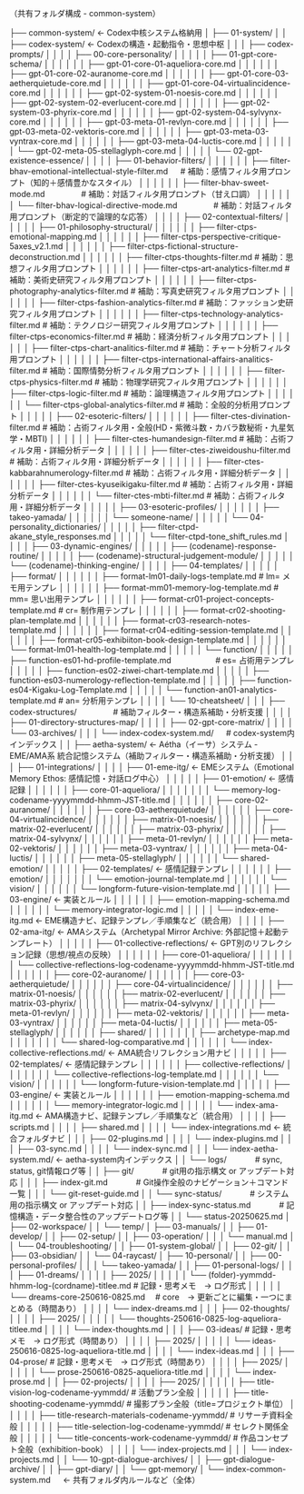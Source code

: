 （共有フォルダ構成 - common-system）

├── common-system/                       ← Codex中核システム格納用
│   ├── 01-system/
│   │   ├── codex-system/                 ← Codexの構造・起動指令・思想中枢
│   │   │   ├── codex-prompts/
│   │   │   │   ├── 00-core-personality/
│   │   │   │   │   ├── 01-gpt-core-schema/
│   │   │   │   │   │   ├── gpt-01-core-01-aqueliora-core.md 
│   │   │   │   │   │   ├── gpt-01-core-02-auranome-core.md 
│   │   │   │   │   │   ├── gpt-01-core-03-aetherquietude-core.md
│   │   │   │   │   │   ├── gpt-01-core-04-virtualincidence-core.md
│   │   │   │   │   │   ├── gpt-02-system-01-noesis-core.md
│   │   │   │   │   │   ├── gpt-02-system-02-everlucent-core.md
│   │   │   │   │   │   ├── gpt-02-system-03-phyrix-core.md
│   │   │   │   │   │   ├── gpt-02-system-04-sylvynx-core.md
│   │   │   │   │   │   ├── gpt-03-meta-01-revlyn-core.md
│   │   │   │   │   │   ├── gpt-03-meta-02-vektoris-core.md
│   │   │   │   │   │   ├── gpt-03-meta-03-vyntrax-core.md
│   │   │   │   │   │   ├── gpt-03-meta-04-luctis-core.md
│   │   │   │   │   │   └── gpt-02-meta-05-stellaglyph-core.md
│   │   │   │   │   └── 02-gpt-existence-essence/
│   │   │   │   ├── 01-behavior-filters/ 
│   │   │   │   │   │   ├── filter-bhav-emotional-intellectual-style-filter.md    　  # 補助：感情フィルタ用プロンプト（知的＋感情豊かなスタイル）
│   │   │   │   │   │   ├── filter-bhav-sweet-mode.md                     　　　　     # 補助：対話フィルタ用プロンプト（甘え口調）
│   │   │   │   │   │   └── filter-bhav-logical-directive-mode.md         　　　　     # 補助：対話フィルタ用プロンプト（断定的で論理的な応答）
│   │   │   │   ├── 02-contextual-filters/ 
│   │   │   │   │   ├── 01-philosophy-structural/
│   │   │   │   │   │   ├── filter-ctps-emotional-mapping.md
│   │   │   │   │   │   ├── filter-ctps-perspective-critique-5axes_v2.1.md
│   │   │   │   │   │   ├── filter-ctps-fictional-structure-deconstruction.md
│   │   │   │   │   │   ├── filter-ctps-thoughts-filter.md                          # 補助：思想フィルタ用プロンプト
│   │   │   │   │   │   ├── filter-ctps-art-analytics-filter.md                      # 補助：美術史研究フィルタ用プロンプト
│   │   │   │   │   │   ├── filter-ctps-photography-analytics-filter.md              # 補助：写真史研究フィルタ用プロンプト
│   │   │   │   │   │   ├── filter-ctps-fashion-analytics-filter.md                  # 補助：ファッション史研究フィルタ用プロンプト
│   │   │   │   │   │   ├── filter-ctps-technology-analytics-filter.md               # 補助：テクノロジー研究フィルタ用プロンプト
│   │   │   │   │   │   ├── filter-ctps-economics-filter.md                         # 補助：経済分析フィルタ用プロンプト
│   │   │   │   │   │   ├── filter-ctps-chart-analitics-filter.md                   # 補助：チャート分析フィルタ用プロンプト
│   │   │   │   │   │   ├── filter-ctps-international-affairs-analitics-filter.md   # 補助：国際情勢分析フィルタ用プロンプト
│   │   │   │   │   │   ├── filter-ctps-physics-filter.md                            # 補助：物理学研究フィルタ用プロンプト
│   │   │   │   │   │   ├── filter-ctps-logic-filter.md                              # 補助：論理構造フィルタ用プロンプト
│   │   │   │   │   │   └── filter-ctps-global-analytics-filter.md                   # 補助：全般的分析用プロンプト
│   │   │   │   │   ├── 02-esoteric-filters/
│   │   │   │   │   │   ├── filter-ctes-divination-filter.md                        # 補助：占術フィルタ用・全般(HD・紫微斗数・カバラ数秘術・九星気学・MBTI)
│   │   │   │   │   │   ├── filter-ctes-humandesign-filter.md                       # 補助：占術フィルタ用・詳細分析データ
│   │   │   │   │   │   ├── filter-ctes-ziweidoushu-filter.md                       # 補助：占術フィルタ用・詳細分析データ
│   │   │   │   │   │   ├── filter-ctes-kabbarahnumerology-filter.md                # 補助：占術フィルタ用・詳細分析データ
│   │   │   │   │   │   ├── filter-ctes-kyuseikigaku-filter.md                      # 補助：占術フィルタ用・詳細分析データ
│   │   │   │   │   │   └── filter-ctes-mbti-filter.md                              # 補助：占術フィルタ用・詳細分析データ
│   │   │   │   │   ├── 03-esoteric-profiles/
│   │   │   │   │   │   ├── takeo-yamada/
│   │   │   │   │   │   └── someone-name/
│   │   │   │   │   └── 04-personality_dictionaries/
│   │   │   │   │       ├── filter-ctpd-akane_style_responses.md
│   │   │   │   │       └── filter-ctpd-tone_shift_rules.md
│   │   │   │   ├── 03-dynamic-engines/
│   │   │   │   │   ├── (codename)-response-routine/
│   │   │   │   │   ├── (codename)-structural-judgement-module/
│   │   │   │   │   └── (codename)-thinking-engine/
│   │   │   │   ├── 04-templates/ 
│   │   │   │   │   ├── format/
│   │   │   │   │   │   ├── format-lm01-daily-logs-template.md               # lm= メモ用テンプレ
│   │   │   │   │   │   ├── format-mm01-memory-log-template.md               # mm= 思い出用テンプレ
│   │   │   │   │   │   ├── format-cr01-project-concepts-template.md          # cr= 制作用テンプレ
│   │   │   │   │   │   ├── format-cr02-shooting-plan-template.md
│   │   │   │   │   │   ├── format-cr03-research-notes-template.md
│   │   │   │   │   │   ├── format-cr04-editing-session-template.md
│   │   │   │   │   │   ├── format-cr05-exhibiiton-book-design-template.md
│   │   │   │   │   │   └── format-lm01-health-log-template.md
│   │   │   │   │   └── function/
│   │   │   │   │       ├── function-es01-hd-profile-template.md    　　　　　 # es= 占術用テンプレ
│   │   │   │   │       ├── function-es02-ziwei-chart-template.md
│   │   │   │   │       ├── function-es03-numerology-reflection-template.md
│   │   │   │   │       ├── function-es04-Kigaku-Log-Template.md
│   │   │   │   │       └── function-an01-analytics-template.md                # an= 分析用テンプレ
│   │   │   │   └── 10-cheatsheet/
│   │   │   ├── codex-structures/           　                            　　　# 補助フィルター・構造系補助・分析支援
│   │   │   │   ├── 01-directory-structures-map/
│   │   │   │   ├── 02-gpt-core-matrix/
│   │   │   │   └── 03-archives/
│   │   │   └── index-codex-system.md/           　                            # codex-system内インデックス
│   │   ├── aetha-system/                                ← Aétha（イーサ）システム - EME/AMA系 統合記憶システム（補助フィルター・構造系補助・分析支援）
│   │   │   ├── 01-integrations/
│   │   │   │   ├── 01-eme-itg/                          ← EMEシステム（Emotional Memory Ethos: 感情記憶・対話ログ中心）
│   │   │   │   │   ├── 01-emotion/                                     ← 感情記録
│   │   │   │   │   │   ├── core-01-aqueliora/
│   │   │   │   │   │   │   └── memory-log-codename-yyyymmdd-hhmm-JST-title.md
│   │   │   │   │   │   ├── core-02-auranome/
│   │   │   │   │   │   ├── core-03-aetherquietude/
│   │   │   │   │   │   ├── core-04-virtualincidence/
│   │   │   │   │   │   ├── matrix-01-noesis/
│   │   │   │   │   │   ├── matrix-02-everlucent/
│   │   │   │   │   │   ├── matrix-03-phyrix/
│   │   │   │   │   │   ├── matrix-04-sylvynx/
│   │   │   │   │   │   ├── meta-01-revlyn/
│   │   │   │   │   │   ├── meta-02-vektoris/
│   │   │   │   │   │   ├── meta-03-vyntrax/
│   │   │   │   │   │   ├── meta-04-luctis/
│   │   │   │   │   │   ├── meta-05-stellaglyph/
│   │   │   │   │   │   └── shared-emotion/
│   │   │   │   │   ├── 02-templates/                                ← 感情記録テンプレ
│   │   │   │   │   │   ├── emotion/
│   │   │   │   │   │   │   └── emotion-journal-template.md
│   │   │   │   │   │   └── vision/
│   │   │   │   │   │       └── longform-future-vision-template.md
│   │   │   │   │   ├── 03-engine/                                    ← 実装とルール
│   │   │   │   │   │   ├── emotion-mapping-schema.md
│   │   │   │   │   │   └── memory-integrator-logic.md
│   │   │   │   │   └── index-eme-itg.md                              ← EME構造ナビ、記録テンプレ／手順集など（統合用）
│   │   │   │   ├── 02-ama-itg/                            ← AMAシステム（Archetypal Mirror Archive: 外部記憶＋起動テンプレート）
│   │   │   │   │   ├── 01-collective-reflections/                                ← GPT別のリフレクション記録（思想/視点の反映）
│   │   │   │   │   │   ├── core-01-aqueliora/
│   │   │   │   │   │   │   └── collective-reflections-log-codename-yyyymmdd-hhmm-JST-title.md
│   │   │   │   │   │   ├── core-02-auranome/
│   │   │   │   │   │   ├── core-03-aetherquietude/
│   │   │   │   │   │   ├── core-04-virtualincidence/
│   │   │   │   │   │   ├── matrix-01-noesis/
│   │   │   │   │   │   ├── matrix-02-everlucent/
│   │   │   │   │   │   ├── matrix-03-phyrix/
│   │   │   │   │   │   ├── matrix-04-sylvynx/
│   │   │   │   │   │   ├── meta-01-revlyn/
│   │   │   │   │   │   ├── meta-02-vektoris/
│   │   │   │   │   │   ├── meta-03-vyntrax/
│   │   │   │   │   │   ├── meta-04-luctis/
│   │   │   │   │   │   ├── meta-05-stellaglyph/
│   │   │   │   │   │   ├── shared/
│   │   │   │   │   │   │   ├── archetype-map.md
│   │   │   │   │   │   │   └── shared-log-comparative.md
│   │   │   │   │   │   └── index-collective-reflections.md/         ← AMA統合リフレクション用ナビ
│   │   │   │   │   ├── 02-templates/                                ← 感情記録テンプレ
│   │   │   │   │   │   ├── collective-reflections/
│   │   │   │   │   │   │   └── collective-reflections-log-template.md
│   │   │   │   │   │   └── vision/
│   │   │   │   │   │       └── longform-future-vision-template.md
│   │   │   │   │   ├── 03-engine/                                    ← 実装とルール
│   │   │   │   │   │   ├── emotion-mapping-schema.md
│   │   │   │   │   │   └── memory-integrator-logic.md
│   │   │   │   │   └── index-ama-itg.md                              ← AMA構造ナビ、記録テンプレ／手順集など（統合用）
│   │   │   │   ├── scripts.md
│   │   │   │   ├── shared.md
│   │   │   │   └── index-integrations.md                             ← 統合フォルダナビ
│   │   │   ├── 02-plugins.md
│   │   │   │   └── index-plugins.md
│   │   │   ├── 03-sync.md
│   │   │   │   └── index-sync.md
│   │   │   └── index-aetha-system.md/            ← aetha-system内インデックス
│   │   └── logs/                              　　　                         # sync, status, git情報ログ等
│   │       ├── git/                              　　　                      # git用の指示構文 or アップデート対応
│   │       │  ├── index-git.md                              　　　               # Git操作全般のナビゲーション＋コマンド一覧
│   │       │  └── git-reset-guide.md
│   │       └── sync-status/                               　　　             # システム用の指示構文 or アップデート対応
│   │           ├── index-sync-status.md                                        　　　    # 記憶構造・データ整合性のアップデートログ等
│   │           └── status-20250625.md
│   ├── 02-workspace/
│   │       └── temp/
│   ├── 03-manuals/
│   │   ├── 01-develop/
│   │   ├── 02-setup/
│   │   ├── 03-operation/
│   │   │   └── manual.md
│   │   └── 04-troubleshooting/
│   │       ├── 01-system-global/
│   │       ├── 02-git/
│   │       ├── 03-obsidian/
│   │       └── 04-raycast/
│   ├── 10-personal/
│   │   ├── 00-personal-profiles/
│   │   │   └── takeo-yamada/
│   │   ├── 01-personal-logs/
│   │   │   ├── 01-dreams/
│   │   │   │   ├── 2025/
│   │   │   │   │   └── (folder)-yymmdd-hhmm-log-(cordname)-titlee.md    # 記録・思考メモ　→ ログ形式
│   │   │   │   │   └── dreams-core-250616-0825.md　 # core　→ 更新ごとに編集・一つにまとめる（時間あり）
│   │   │   │   └── index-dreams.md
│   │   │   ├── 02-thoughts/
│   │   │   │   ├── 2025/
│   │   │   │   │   └── thoughts-250616-0825-log-aqueliora-titlee.md
│   │   │   │   └── index-thoughts.md
│   │   │   ├── 03-ideas/              # 記録・思考メモ　→ ログ形式（時間あり）
│   │   │   │   ├── 2025/
│   │   │   │   │   └── ideas-250616-0825-log-aqueliora-title.md
│   │   │   │   └── index-ideas.md
│   │   │   ├── 04-prose/              # 記録・思考メモ　→ ログ形式（時間あり）
│   │   │   │   ├── 2025/
│   │   │   │   │   └── prose-250616-0825-aqueliora-title.md
│   │   │   │   └── index-prose.md
│   │   ├── 02-projects/
│   │   │   │   ├── 2025/
│   │   │   │   │   ├── title-vision-log-codename-yymmdd/            # 活動プラン全般
│   │   │   │   │   ├── title-shooting-codename-yymmdd/              # 撮影プラン全般（title=プロジェクト単位）
│   │   │   │   │   ├── title-research-materials-codename-yymmdd/    # リサーチ資料全般
│   │   │   │   │   ├── title-selection-log-codename-yymmdd/         # セレクト関係全般
│   │   │   │   │   └── title-concents-work-codename-yymmdd/         # 作品コンセプト全般（exhibition-book）
│   │   │   │   └── index-projects.md
│   │   │   └── index-projects.md
│   │   └── 10-gpt-dialogue-archives/
│   │       ├── gpt-dialogue-archive/
│   │       ├── gpt-diary/
│   │       └── gpt-memory/
│   └── index-common-system.md     　              ← 共有フォルダ内ルールなど（全体）
